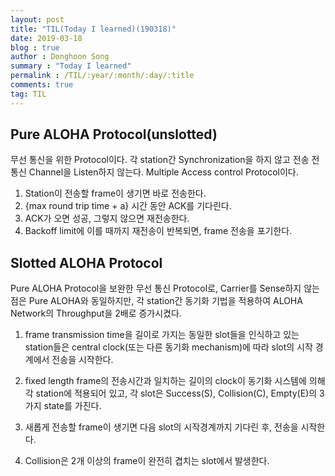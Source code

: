 ```yaml
---
layout: post
title: "TIL(Today I learned)(190318)"
date: 2019-03-18
blog : true
author : Donghoon Song
summary : "Today I learned"
permalink : /TIL/:year/:month/:day/:title
comments: true
tag: TIL
---
```



## Pure ALOHA Protocol(unslotted)
무선 통신을 위한 Protocol이다. 각 station간 Synchronization을 하지 않고 전송 전 통신 Channel을 Listen하지 않는다. Multiple Access control Protocol이다.

1. Station이 전송할 frame이 생기면 바로 전송한다.
2. {max round trip time + a} 시간 동안 ACK를 기다린다.
3. ACK가 오면 성공, 그렇지 않으면 재전송한다.
4. Backoff limit에 이를 때까지 재전송이 반복되면, frame 전송을 포기한다.

## Slotted ALOHA Protocol
Pure ALOHA Protocol을 보완한 무선 통신 Protocol로, Carrier를 Sense하지 않는 점은 Pure ALOHA와 동일하지만, 각 station간 동기화 기법을 적용하여 ALOHA Network의 Throughput을 2배로 증가시켰다.

1. frame transmission time을 길이로 가지는 동일한 slot들을 인식하고 있는 station들은 central clock(또는 다른 동기화 mechanism)에 따라 slot의 시작 경계에서 전송을 시작한다.

2. fixed length frame의 전송시간과 일치하는 길이의 clock이 동기화 시스템에 의해 각 station에 적용되어 있고, 각 slot은 Success(S), Collision(C), Empty(E)의 3가지 state를 가진다.

3. 새롭게 전송할 frame이 생기면 다음 slot의 시작경계까지 기다린 후, 전송을 시작한다.

4. Collision은 2개 이상의 frame이 완전히 겹치는 slot에서 발생한다.